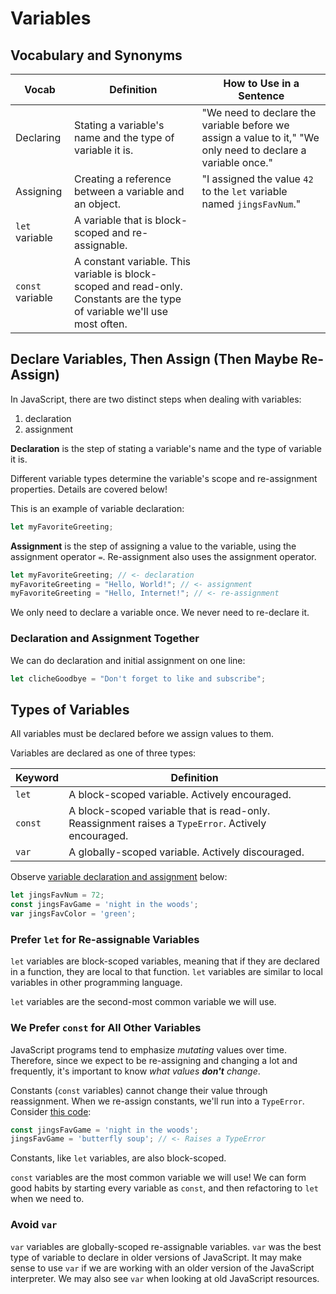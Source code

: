 # Variables

## Vocabulary and Synonyms

| Vocab            | Definition                                                                                                                 | How to Use in a Sentence                                                                                     |
| ---------------- | -------------------------------------------------------------------------------------------------------------------------- | ------------------------------------------------------------------------------------------------------------ |
| Declaring        | Stating a variable's name and the type of variable it is.                                                                  | "We need to declare the variable before we assign a value to it," "We only need to declare a variable once." |
| Assigning        | Creating a reference between a variable and an object.                                                                     | "I assigned the value `42` to the `let` variable named `jingsFavNum`."                                       |
| `let` variable   | A variable that is block-scoped and re-assignable.                                                                         |
| `const` variable | A constant variable. This variable is block-scoped and read-only. Constants are the type of variable we'll use most often. |

## Declare Variables, Then Assign (Then Maybe Re-Assign)

In JavaScript, there are two distinct steps when dealing with variables:

1. declaration
1. assignment

**Declaration** is the step of stating a variable's name and the type of variable it is.

Different variable types determine the variable's scope and re-assignment properties. Details are covered below!

This is an example of variable declaration:

```javascript
let myFavoriteGreeting;
```

**Assignment** is the step of assigning a value to the variable, using the assignment operator `=`. Re-assignment also uses the assignment operator.

```javascript
let myFavoriteGreeting; // <- declaration
myFavoriteGreeting = "Hello, World!"; // <- assignment
myFavoriteGreeting = "Hello, Internet!"; // <- re-assignment
```

We only need to declare a variable once. We never need to re-declare it.

### Declaration and Assignment Together

We can do declaration and initial assignment on one line:

```javascript
let clicheGoodbye = "Don't forget to like and subscribe";
```

## Types of Variables

All variables must be declared before we assign values to them.

Variables are declared as one of three types:

| Keyword | Definition                                                                                         |
| ------- | -------------------------------------------------------------------------------------------------- |
| `let`   | A block-scoped variable. Actively encouraged.                                                      |
| `const` | A block-scoped variable that is read-only. Reassignment raises a `TypeError`. Actively encouraged. |
| `var`   | A globally-scoped variable. Actively discouraged.                                                  |

Observe [variable declaration and assignment](https://replit.com/@adacore/Variable-Type-Demonstration#index.js) below:

<!-- prettier-ignore-start -->
```javascript
let jingsFavNum = 72;
const jingsFavGame = 'night in the woods';
var jingsFavColor = 'green';
```
<!-- prettier-ignore-end -->

### Prefer `let` for Re-assignable Variables

`let` variables are block-scoped variables, meaning that if they are declared in a function, they are local to that function. `let` variables are similar to local variables in other programming language.

`let` variables are the second-most common variable we will use.

### We Prefer `const` for All Other Variables

JavaScript programs tend to emphasize _mutating_ values over time. Therefore, since we expect to be re-assigning and changing a lot and frequently, it's important to know _what values **don't** change_.

Constants (`const` variables) cannot change their value through reassignment. When we re-assign constants, we'll run into a `TypeError`. Consider [this code](https://replit.com/@adacore/Variable-Type-Demonstration#index.js):

<!-- prettier-ignore-start -->
```js
const jingsFavGame = 'night in the woods';
jingsFavGame = 'butterfly soup'; // <- Raises a TypeError
```
<!-- prettier-ignore-end -->


Constants, like `let` variables, are also block-scoped.

`const` variables are the most common variable we will use! We can form good habits by starting every variable as `const`, and then refactoring to `let` when we need to.

### Avoid `var`

`var` variables are globally-scoped re-assignable variables. `var` was the best type of variable to declare in older versions of JavaScript. It may make sense to use `var` if we are working with an older version of the JavaScript interpreter. We may also see `var` when looking at old JavaScript resources.
